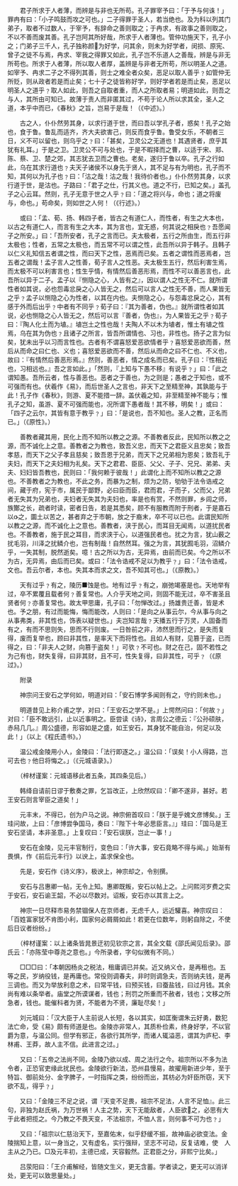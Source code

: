 <!-- { "loadSidebar": true } -->
　　君子所求于人者薄，而辨是与非也无所苟。孔子罪宰予曰：「于予与何诛！」罪冉有曰：「小子鸣鼓而攻之可也。」二子得罪于圣人，若当绝也。及为科以列其门弟子，取者不过数人，于宰予，有辞命之善则取之；于冉求，有政事之善则取之，不以不善而废其善。孔子岂阿其所好哉，所求于人者薄也。管仲功施天下，孔子小之；门弟子三千人，孔子独称颜为好学，问其余，则未为好学者，闵损、原宪、曾子之徒不与焉，冉求、宰我之得罪又如此，孔子岂不乐道人之善哉，辨是与非无所苟也。所求于人者薄，所以取人者厚，盖辨是与非者无所苟，所以明圣人之道。如宰予、冉求二子之不得列其善，则士之难全者众矣，恶足以取人善乎﹖如管仲无所贬，则从政者若是而止矣；七十子之徒皆称好学，则好学者若是而止矣，恶足以明圣人之道乎﹖取人如此，则吾之自取者重，而人之所取者易；明道如此，则吾之与人，其所由可知已。故薄于责人而非匿其过，不苟于论人所以求其全，圣人之道，本乎中而已，《春秋》之旨，岂易于是哉！（《中述》。）

　　古之人，仆仆然劳其身，以求行道于世，而曰吾以学孔子者，惑矣！孔子之始也，食于鲁。鲁乱而适齐，齐大夫欲害己，则反而食乎鲁。鲁受女乐，不朝者三日，义不可以留也，则乌乎之﹖曰：「甚矣，卫灵公之无道也！其遇贤者，庶乎其犹有礼耳。」于是之卫。卫灵公不可与处也，于是不暇择而之曹，以适于宋、郑、陈、蔡、卫、楚之郊，其志犹去卫而之曹也。老矣，遂归于鲁以卒。孔子之行如此，乌在其求行道也﹖夫天子诸侯不以身先于贤人，其不足与有为明也，孔子而不知，其何以为孔子也﹖曰：「沽之哉！沽之哉！我待价者也。」仆仆然劳其身，以求行道于世，是沽也。子路曰：「君子之仕，行其义也。道之不行，已知之矣。」盖孔子之心云耳。然则，孔子无意于世之人乎﹖曰：「道之将兴与，命也；道之将废与，命也。」苟命矣，则如世之人何！（《行述》。）

　　或曰：「孟、荀、扬、韩四子者，皆古之有道仁人，而性者，有生之大本也，以古之有道仁人，而言有生之大本，其为言也，宜无惑，何其说之相戾也﹖吾愿闻子之所安。」曰：「吾所安者，孔子之言而已。夫太极者，五行之所由生，而五行非太极也；性者，五常之太极也，而五常不可以谓之性，此吾所以异于韩子。且韩子以仁义礼知信五者谓之性，而曰天下之性，恶焉而已矣。五者之谓性而恶焉者，岂五者之谓哉！孟子言人之性善，荀子言人之性恶。夫太极生五行，然后利害生焉，而太极不可以利害言也；性生乎情，有情然后善恶形焉，而性不可以善恶言也，此吾所以异于二子。孟子以『恻隐之心，人皆有之』，因以谓人之性无不仁。就所谓性者如其说，必也怨毒忿戾之心人皆无之，然后可以言人之性无不善，而人果皆无之乎﹖孟子以恻隐之心为性者，以其在内也。夫恻隐之心，与怨毒忿戾之心，其有感于外而后出乎﹖中者有不同乎﹖荀子曰：『其为善者，伪也。』就所谓性者如其说，必也恻隐之心人皆无之，然后可以言『善者，伪也』，为人果皆无之乎﹖荀子曰：『陶人化土而为埴。』埴岂土之性也哉！夫陶人不以木为埴者，惟土有埴之性焉，乌在其为伪也﹖且诸子之所言，皆吾所谓情也、习也，非性也。扬子之言为似矣，犹未出乎以习而言性也。古者有不谓喜怒爱恶欲情者乎﹖喜怒爱恶欲而善，然后从而命之曰仁也、义也；喜怒爱恶欲而不善，然后从而命之曰不仁也、不义也，故曰：『有情然后善恶形焉。』然则，善恶者，情之成名而已矣。孔子曰：『性相近也，习相远也。』吾之言如此。」「然则，『上知与下愚不移』有说乎﹖」曰：「此之谓知愚。吾所云者，性与善恶也。恶者之于善也，为之则是；愚者之于知也，或不可强而有也。伏羲作《易》，而后世圣人之言也，非天下之至精至神，其孰能与于此！孔子作《春秋》，则游、夏不能措一辞。盖伏羲之知，非至精至神不能与；惟孔子之知，虽游、夏不可强而能也，况所谓下愚者哉！其不移，明矣！」或曰：「四子之云尔，其皆有意于教乎﹖」曰：「是说也，吾不知也。圣人之教，正名而已。」（《原性》。）

　　善教者藏其用，民化上而不知所以教之之源。不善教者反此，民知所以教之之源，而不诚化上之意。善教者之为教也，致吾义忠，而天下之君臣义且忠矣；致吾孝慈，而天下之父子孝且慈矣；致吾恩于兄弟，而天下之兄弟相为恩矣；致吾礼于夫妇，而天下之夫妇相为礼矣。天下之君君、臣臣、父父、子子、兄兄、弟弟、夫夫、妇妇皆吾教也，民则曰：「我何赖于彼哉！」此谓化上而不知所以教之之源也。不善教者之为教也，不此之务，而暴为之制，烦为之防，劬劬于法令诰戒之间，藏于府，宪于市，属民于鄙野，必曰臣而臣，君而君，子而子，父而父，兄弟者无失其为兄弟也，夫妇者无失其为夫妇也，率是也有赏，不然则罪，乡闾之师，族酇之长，疏者时读，密者日告，若是其悉矣，顾不有服教而附于刑者，于是嘉石以之，圜土以苦之，甚者弃之于市朝，放之于裔末，卒不可以已也。此谓民知所以教之之源，而不诚化上之意也。善教者，浃于民心，而耳目无闻焉，以道扰民者也。不善教者，施于民之耳目，而求浃于心，以道强民者也。扰之为言，犹山薮之扰毛羽，川泽之扰鳞介也，岂有制哉！自然然耳。强之为言，其犹囿毛羽，沼鳞介乎，一失其制，脱然逝矣。噫！古之所以为古，无异焉，由前而已矣。今之所以不为古，无异焉，由后而已矣。或曰：「法令诰戒不足以为教乎﹖」曰：「法令诰戒，文也。吾云尔者，本也。失其本而求之文，吾不知其可也。」（《原教》。）

　　天有过乎﹖有之，陵历■蚀是也。地有过乎﹖有之，崩弛竭塞是也。天地举有过，卒不累覆且载者何﹖善复常也。人介乎天地之间，则固不能无过，卒不害圣且贤者何﹖亦善复常也。故太甲思庸，孔子曰：「勿惮改过。」扬雄贵迁善，皆是术也。予之朋，有过而能悔，悔而能改，人则曰：「是向之从事云尔，今从事与向之从事弗类，非其性也，饰表以疑世也。」夫岂知言哉﹖天播五行于万灵，人固备而有之，有而不思则失，思而不行则废。一日咎前之非，沛然思而行之，是失而复得，废而复举也，顾曰非其性，是率天下而将性也。且如人有财，见篡于盗，已而得之，曰：「非夫人之财，向篡于盗矣！」可欤﹖不可也。财之在己，固不若性之为己有也，财失复得，曰非其财，且不可，性失复得，曰非其性，可乎﹖（《原过》。）

　　附录

　　神宗问王安石之学何如，明道对曰：「安石博学多闻则有之，守约则未也。」

　　明道昔见上称介甫之学，对曰：「王安石之学不是。」上愕然问曰：「何故﹖」对曰：「臣不敢远引，止以近事明之。臣尝读《诗》，言周公之德云：『公孙硕肤，赤舄几几。』周公盛德，形容如是之盛，如王安石，其身犹不能自治，何足以及此！」（以上《程氏遗书》。）

　　温公戒金陵用小人，金陵曰：「法行即逐之。」温公曰：「误矣！小人得路，岂可去也﹖他日将悔之。」（《元城语录》。）

　　（梓材谨案：元城语移此者五条，其四条见后。）

　　韩绛自请前日谬于敷奏之罪，乞旨改正，上欣然叹曰：「卿不遂非，甚好。若王安石则言宰臣之道矣！」

　　元丰末，不得已，创为户马之说。神宗俯首叹曰：「朕于是乎媿文彦博矣。」王珪问故，上曰：「彦博尝争国马，奏曰：『陛下十年必思臣言。』」珪曰：「国马是王安石坚请，本非圣意。」上复叹曰：「安石误朕，岂止一事！」

　　安石在金陵，见元丰官制行，变色曰：「许大事，安石竟略不得与闻。」始渐有畏惧，作《前后元丰行》以谀上，盖求保全也。

　　先是，安石作《诗义序》，极谀上，神宗却之，令别撰。

　　安石与吕惠卿一帖，无令上知。惠卿既叛，安石以帖上之。上问熙河岁费之实于安石，安石谕王韶，不必以尽数对。诏叛，安石亦以其言上之。

　　神宗一日尽释市易务禁锢保人在京师者，无虑千人，远近驩喜。神宗叹曰：「百姓富家犹不肯图小利，国家何必屑屑如此！若更在位数年，则躬自除之，不使后日议者纷纷。」

　　（梓材谨案：以上诸条皆晁景迂初见钦宗之言，其全文载《邵氏闻见后录》。邵氏云：「亦陈莹中尊尧之意也。」今所录者，字句似微有不同。）

　　□□□曰：「本朝因杨炎之税法，租庸调已并矣。近又纳义仓，是再租也。五等之民，岁纳役钱，是再庸也。常役则调春夫，非时则调急夫，否则纳夫钱，是再三调也。而又为举放利息之术，曰常平钱，曰预买钱，曰蚕盐钱，曰过月钱。其余尚有难以条举者。庙堂之所谟谋者，钱也；刑罚之所重而不赦者，钱也；文移之所急者，钱也。能催科者为贤，不能者为不贤，廉耻尽矣！」

　　刘元城曰：「汉大臣于人主前说人长短，各以其实，如匡衡谓朱云好勇，数犯法亡命，受《易》颇有师道是也。金陵亦非常人，其质朴俭素，终身好学，不以官爵为意，与温公同。但学有邪正，各欲行其所学，而诸人辄溢恶，谓其为庐杞、李林甫、王莽，故人主不信。此进言之过。」

　　又曰：「五帝之法尚不同，金陵乃欲以成、周之法行之今。祖宗所以不多为法令者，正恐官吏缘此扰民也。金陵欲行新法，恐州县慢易，故擢用新进少年，至于特旨、御前处分、金字脾子，一时指挥之类，纷纷而出，其枋必为奸臣所窃，天下欲不乱，得乎﹖」

　　又曰：「金陵三不足之说，谓『天变不足畏，祖宗不足法，人言不足恤』。此三句，非独为赵氏祸，为万世祸！人主之势，天下无能敌者，人臣欲之，必思有大于此者把揽之。今乃教之不畏天变，不法祖宗，不恤人言，则何事不可为也﹖」

　　又曰：「祖宗以仁慈治天下，至嘉佑末，似乎舒缓不振，故神庙必欲变法。金陵揣知上意，以一身当之，又有虚名，实行强辩，坚志不可动，反复诘难，使　人主从之乃已。□及元丰初，主德已成，天容毅然。正君臣之分，非熙宁比矣。」

　　吕荥阳曰：「王介甫解经，皆随文生义，更无含蓄。学者读之，更无可以消详处，更无可以致思量处。」

